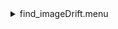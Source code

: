 <details><summary>find_imageDrift.menu</summary><blockquote><pre><details><summary>find_imageDrift.cbk</summary><blockquote><pre><details><summary>ND_IN.rcp</summary><blockquote><pre>nd in
Recipe includes:0.0 seconds of data collection</pre></blockquote></details><details><summary>1083_imageDrift.rcp</summary><blockquote><pre>shut	out
o1 62.75
data	tcam	both	1083.00	4
o1 60
data	tcam	both	1083.00	4
o1 55
data	tcam	both	1083.00	4
o1 50
data	tcam	both	1083.00	4
o1 45
data	tcam	both	1083.00	4
o1 40
data	tcam	both	1083.00	4
o1 35
data	tcam	both	1083.00	4
o1 30
data	tcam	both	1083.00	4
o1 25
data	tcam	both	1083.00	4
o1 20
data	tcam	both	1083.00	4
o1 15
data	tcam	both	1083.00	4
o1 10
data	tcam	both	1083.00	4
o1 5
data	tcam	both	1083.00	4
o1 0
shut in
Recipe includes:20.54 seconds of data collection</pre></blockquote></details><details><summary>ND_OUT.rcp</summary><blockquote><pre>nd out
Recipe includes:0.0 seconds of data collection</pre></blockquote></details>Recipe includes:0.0 seconds of data collection</pre></blockquote></details>Recipe includes:0.0 seconds of data collection</pre></blockquote></details>